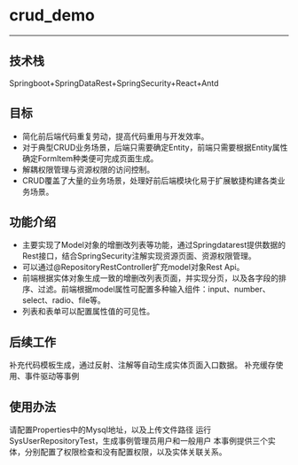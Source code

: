 # crud_demo
---

## 技术栈
Springboot+SpringDataRest+SpringSecurity+React+Antd

## 目标
* 简化前后端代码重复劳动，提高代码重用与开发效率。
* 对于典型CRUD业务场景，后端只需要确定Entity，前端只需要根据Entity属性确定FormItem种类便可完成页面生成。
* 解耦权限管理与资源权限的访问控制。
* CRUD覆盖了大量的业务场景，处理好前后端模块化易于扩展敏捷构建各类业务场景。

## 功能介绍
* 主要实现了Model对象的增删改列表等功能，通过Springdatarest提供数据的Rest接口，结合SpringSecurity注解实现资源页面、资源权限管理。
* 可以通过@RepositoryRestController扩充model对象Rest Api。
* 前端根据实体对象生成一致的增删改列表页面，并实现分页，以及各字段的排序、过滤。前端根据model属性可配置多种输入组件：input、number、select、radio、file等。
* 列表和表单可以配置属性值的可见性。

## 后续工作
补充代码模板生成，通过反射、注解等自动生成实体页面入口数据。
补充缓存使用、事件驱动等事例

## 使用办法
请配置Properties中的Mysql地址，以及上传文件路径
运行SysUserRepositoryTest，生成事例管理员用户和一般用户
本事例提供三个实体，分别配置了权限检查和没有配置权限，以及实体关联关系。
